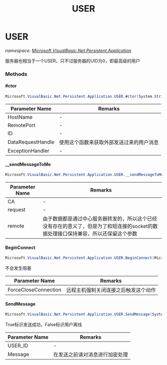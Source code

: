 ﻿---
title: USER
---

# USER
_namespace: [Microsoft.VisualBasic.Net.Persistent.Application](N-Microsoft.VisualBasic.Net.Persistent.Application.html)_

服务器也相当于一个USER，只不过服务器的UID为0，即最高级的用户



### Methods

#### #ctor
```csharp
Microsoft.VisualBasic.Net.Persistent.Application.USER.#ctor(System.String,System.Int32,System.Int64,Microsoft.VisualBasic.Net.Persistent.PushMessage,Microsoft.VisualBasic.Net.Abstract.ExceptionHandler)
```


|Parameter Name|Remarks|
|--------------|-------|
|HostName|-|
|RemotePort|-|
|ID|-|
|DataRequestHandle|使用这个函数来获取外部发送过来的用户消息|
|ExceptionHandler|-|


#### __sendMessageToMe
```csharp
Microsoft.VisualBasic.Net.Persistent.Application.USER.__sendMessageToMe(System.Int64,Microsoft.VisualBasic.Net.Protocols.RequestStream,System.Net.IPEndPoint)
```


|Parameter Name|Remarks|
|--------------|-------|
|CA|-|
|request|-|
|remote|由于数据都是通过中心服务器转发的，所以这个已经没有存在的意义了，但是为了和短连接的socket的数据处理接口保持兼容，所以还保留这个参数|


#### BeginConnect
```csharp
Microsoft.VisualBasic.Net.Persistent.Application.USER.BeginConnect(Microsoft.VisualBasic.Net.SSL.Certificate,System.Windows.Forms.MethodInvoker)
```
不会发生阻塞

|Parameter Name|Remarks|
|--------------|-------|
|ForceCloseConnection|远程主机强制关闭连接之后触发这个动作|


#### SendMessage
```csharp
Microsoft.VisualBasic.Net.Persistent.Application.USER.SendMessage(System.Int64,Microsoft.VisualBasic.Net.Protocols.RequestStream)
```
True标识发送成功，False标识用户离线

|Parameter Name|Remarks|
|--------------|-------|
|USER_ID|-|
|Message|在发送之前请对消息进行加密处理|



